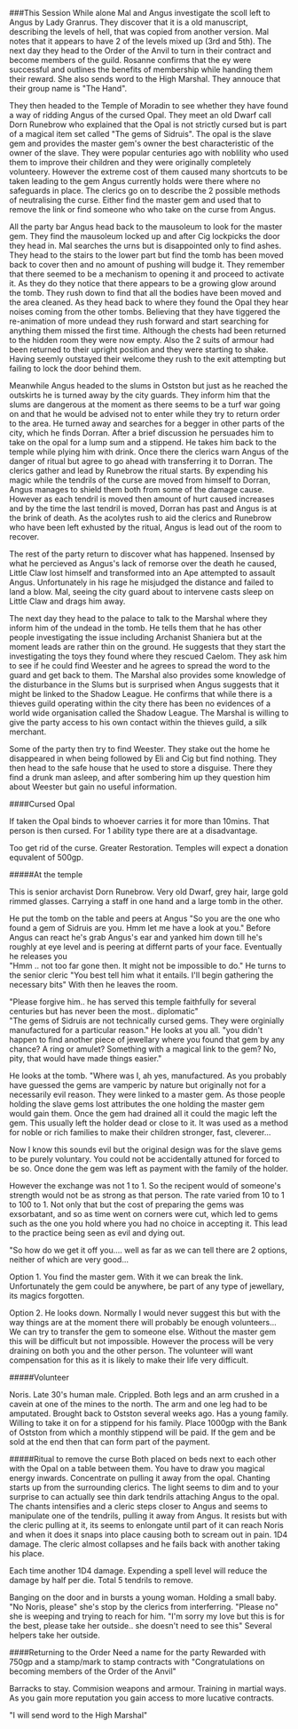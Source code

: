 ###This Session
While alone Mal and Angus investigate the scoll left to Angus by Lady Granrus. They discover that it is a old manuscript, describing the levels of hell, that was copied from another version. Mal notes that it appears to have 2 of the levels mixed up (3rd and 5th). The next day they head to the Order of the Anvil to turn in their contract and become members of the guild. Rosanne confirms that the ey were successful and outlines the benefits of membership while handing them their reward. She also sends word to the High Marshal. They annouce that their group name is "The Hand".  

They then headed to the Temple of Moradin to see whether they have found a way of ridding Angus of the cursed Opal. They meet an old Dwarf call Dorn Runebrow who explained that the Opal is not strictly cursed but is part of a magical item set called "The gems of Sidruis". The opal is the slave gem and provides the master gem's owner the best characteristic of the owner of the slave. They were popular centuries ago with noblility who used them to improve their children and they were originally completely volunteery. However the extreme cost of them caused many shortcuts to be taken leading to the gem Angus currently holds were there where no safeguards in place. The clerics go on to describe the 2 possible methods of neutralising the curse. Either find the master gem and used that to remove the link or find someone who who take on the curse from Angus.  

All the party bar Angus head back to the mausoleum to look for the master gem. They find the mausoleum locked up and after Cig lockpicks the door they head in. Mal searches the urns but is disappointed only to find ashes. They head to the stairs to the lower part but find the tomb has been moved back to cover then and no amount of pushing will budge it. They remember that there seemed to be a mechanism to opening it and proceed to activate it. As they do they notice that there appears to be a growing glow around the tomb. They rush down to find that all the bodies have been moved and the area cleaned. As they head back to where they found the Opal they hear noises coming from the other tombs. Believing that they have tiggered the re-animation of more undead they rush forward and start searching for anything them missed the first time. Although the chests had been returned to the hidden room they were now empty. Also the 2 suits of armour had been returned to their upright position and they were starting to shake. Having seemly outstayed their welcome they rush to the exit attempting but failing to lock the door behind them.  

Meanwhile Angus headed to the slums in Ostston but just as he reached the outskirts he is turned away by the city guards. They inform him that the slums are dangerous at the moment as there seems to be a turf war going on and that he would be advised not to enter while they try to return order to the area. He turned away and searches for a begger in other parts of the city, which he finds Dorran. After a brief discussion he persuades him to take on the opal for a lump sum and a stippend. He takes him back to the temple while plying him with drink. Once there the clerics warn Angus of the danger of ritual but agree to go ahead with transferring it to Dorran. The clerics gather and lead by Runebrow the ritual starts. By expending his magic while the tendrils of the curse are moved from himself to Dorran, Angus manages to shield them both from some of the damage cause. However as each tendril is moved then amount of hurt caused increases and by the time the last tendril is moved, Dorran has past and Angus is at the brink of death. As the acolytes rush to aid the clerics and Runebrow who have been left exhusted by the ritual, Angus is lead out of the room to recover.  

The rest of the party return to discover what has happened. Insensed by what he percieved as Angus's lack of remorse over the death he caused, Little Claw lost himself and transformed into an Ape attempted to assault Angus. Unfortunately in his rage he misjudged the distance and failed to land a blow. Mal, seeing the city guard about to intervene casts sleep on Little Claw and drags him away. 

The next day they head to the palace to talk to the Marshal where they inform him of the undead in the tomb. He tells them that he has other people investigating the issue including Archanist Shaniera but at the moment leads are rather thin on the ground. He suggests that they start the investigating the toys they found where they rescued Caelom. They ask him to see if he could find Weester and he agrees to spread the word to the guard and get back to them. The Marshal also provides some knowledge of the disturbance in the Slums but is surprised when Angus suggests that it might be linked to the Shadow League. He confirms that while there is a thieves guild operating within the city there has been no evidences of a world wide organisation called the Shadow League. The Marshal is willing to give the party access to his own contact within the thieves guild, a silk merchant.  

Some of the party then try to find Weester. They stake out the home he disappeared in when being followed by Eli and Cig but find nothing. They then head to the safe house that he used to store a disguise. There they find a drunk man asleep, and after sombering him up they question him about Weester but gain no useful information.

####Cursed Opal

If taken the Opal binds to whoever carries it for more than 10mins. That person is then cursed. For 1 ability type there are at a disadvantage.

Too get rid of the curse. Greater Restoration. Temples will expect a donation equvalent of 500gp.

#####At the temple

This is senior archavist Dorn Runebrow. Very old Dwarf, grey hair, large gold rimmed glasses. Carrying a staff in one hand and a large tomb in the other.

He put the tomb on the table and peers at Angus
"So you are the one who found a gem of Sidruis are you. Hmm let me have a look at you." Before Angus can react he's grab Angus's ear and yanked him down till he's roughly at eye level and is peering at differnt parts of your face. Eventually he releases you  
"Hmm .. not too far gone then. It might not be impossible to do." He turns to the senior cleric "You best tell him what it entails. I'll begin gathering the necessary bits" With then he leaves the room.  

"Please forgive him.. he has served this temple faithfully for several centuries but has never been the most.. diplomatic"   
"The gems of Sidruis are not technically cursed gems. They were orginially manufactured for a particular reason." He looks at you all. "you didn't happen to find another piece of jewellary where you found that gem by any chance? A ring or amulet? Something with a magical link to the gem? No, pity, that would have made things easier."  

He looks at the tomb. "Where was I, ah yes, manufactured. As you probably have guessed the gems are vamperic by nature but originally not for a necessarily evil reason. They were linked to a master gem. As those people holding the slave gems lost attributes the one holding the master gem would gain them. Once the gem had drained all it could the magic left the gem. This usually left the holder dead or close to it. It was used as a method for noble or rich families to make their children stronger, fast, cleverer...

Now I know this sounds evil but the original design was for the slave gems to be purely voluntary. You could not be accidentally attuned for forced to be so. Once done the gem was left as payment with the family of the holder. 

However the exchange was not 1 to 1. So the recipent would of someone's strength would not be as strong as that person. The rate varied from 10 to 1 to 100 to 1. Not only that but the cost of preparing the gems was exsorbatant, and so as time went on corners were cut, which led to gems such as the one you hold where you had no choice in accepting it. This lead to the practice being seen as evil and dying out.

"So how do we get it off you.... well as far as we can tell there are 2 options, neither of which are very good...

Option 1. You find the master gem. With it we can break the link. Unfortunately the gem could be anywhere, be part of any type of jewellary, its magics forgotten.

Option 2. He looks down. Normally I would never suggest this but with the way things are at the moment there will probably be enough volunteers... We can try to transfer the gem to someone else. Without the master gem this will be difficult but not impossible. However the process will be very draining on both you and the other person. The volunteer will want compensation for this as it is likely to make their life very difficult. 

#####Volunteer

Noris. Late 30's human male. Crippled. Both legs and an arm crushed in a cavein at one of the mines to the north. The arm and one leg had to be amputated. Brought back to Ostston several weeks ago. Has a young family. Willing to take it on for a stippend for his family. Place 1000gp with the Bank of Ostston from which a monthly stippend will be paid. If the gem and be sold at the end then that can form part of the payment.

#####Ritual to remove the curse
Both placed on beds next to each other with the Opal on a table between them. You have to draw you magical energy inwards. Concentrate on pulling it away from the opal. Chanting starts up from the surrounding clerics. The light seems to dim and to your surprise to can actually see thin dark tendrils attaching Angus to the opal. The chants intensifies and a cleric steps closer to Angus and seems to manipulate one of the tendrils, pulling it away from Angus. It resists but with the cleric pulling at it, its seems to enlongate until part of it can reach Noris and when it does it snaps into place causing both to scream out in pain. 1D4 damage. The cleric almost collapses and he fails back with another taking his place. 

Each time another 1D4 damage. Expending a spell level will reduce the damage by half per die. Total 5 tendrils to remove.

Banging on the door and in bursts a young woman. Holding a small baby. "No Noris, please" she's stop by the clerics from interferring. "Please no" she is weeping and trying to reach for him. "I'm sorry my love but this is for the best, please take her outside.. she doesn't need to see this" Several helpers take her outside.


####Returning to the Order
Need a name for the party
Rewarded with 750gp and a stamp/mark to stamp contracts with
"Congratulations on becoming members of the Order of the Anvil"

Barracks to stay. Commision weapons and armour. Training in martial ways. As you gain more reputation you gain access to more lucative contracts.

"I will send word to the High Marshal"
